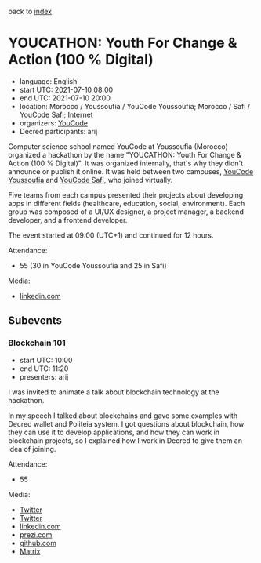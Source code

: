 back to [index](index.md)

# YOUCATHON: Youth For Change & Action (100 % Digital)

- language: English
- start UTC: 2021-07-10 08:00
- end UTC: 2021-07-10 20:00
- location: Morocco / Youssoufia / YouCode Youssoufia; Morocco / Safi / YouCode Safi; Internet
- organizers: [YouCode](https://youcode.ma/)
- Decred participants: arij

Computer science school named YouCode at Youssoufia (Morocco) organized a hackathon by the name "YOUCATHON: Youth For Change & Action (100 % Digital)". It was organized internally, that's why they didn't announce or publish it online. It was held between two campuses, [YouCode Youssoufia](https://youcode.ma/Youssoufia) and [YouCode Safi](https://youcode.ma/Safi), who joined virtually.

Five teams from each campus presented their projects about developing apps in different fields (healthcare, education, social, environment). Each group was composed of a UI/UX designer, a project manager, a backend developer, and a frontend developer.

The event started at 09:00 (UTC+1) and continued for 12 hours.

Attendance:

- 55 (30 in YouCode Youssoufia and 25 in Safi)

Media:

- [linkedin.com](https://www.linkedin.com/posts/imane-gannaoui_hachathon-youcode-coding-activity-6820045631751499776-HqIs)

## Subevents

### Blockchain 101

- start UTC: 10:00
- end UTC: 11:20
- presenters: arij

I was invited to animate a talk about blockchain technology at the hackathon.

In my speech I talked about blockchains and gave some examples with Decred wallet and Politeia system. I got questions about blockchain, how they can use it to develop applications, and how they can work in blockchain projects, so I explained how I work in Decred to give them an idea of joining.

Attendance:

- 55

Media:

- [Twitter](https://twitter.com/in_insaf/status/1414135202587230209)
- [Twitter](https://twitter.com/YouCode18/status/1413972096766599170)
- [linkedin.com](https://www.linkedin.com/posts/insaf-nori_blockchain-youcathon-activity-6819902770510884864-DhlU)
- [prezi.com](https://prezi.com/view/iZkvarb9MxQc45oHhjMw/)
- [github.com](https://github.com/Insaf01/decred-arabic/blob/master/img/Blockchain-Presentation-Youcode.pdf)
- [Matrix](https://matrix.to/#/!clHjlICBEtCtAdTupf:decred.org/$WtSvgWf0X6OmH4Oi8ZsQ7sYe48RepbUlgAsh8vcEpH0)
